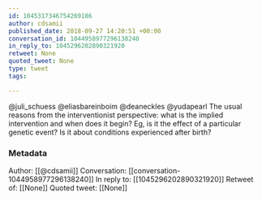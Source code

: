 ```yaml
---
id: 1045317346754269186
author: cdsamii
published_date: 2018-09-27 14:20:51 +00:00
conversation_id: 1044958977296138240
in_reply_to: 1045296202890321920
retweet: None
quoted_tweet: None
type: tweet
tags:

---
```


@juli_schuess @eliasbareinboim @deaneckles @yudapearl The usual reasons from the interventionist perspective: what is the implied intervention and when does it begin? Eg, is it the effect of a particular genetic event? Is it about conditions experienced after birth?

### Metadata

Author: [[@cdsamii]]
Conversation: [[conversation-1044958977296138240]]
In reply to: [[1045296202890321920]]
Retweet of: [[None]]
Quoted tweet: [[None]]

